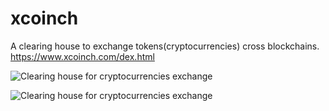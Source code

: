 # xcoinch
A clearing house to exchange tokens(cryptocurrencies) cross blockchains. https://www.xcoinch.com/dex.html

![Clearing house for cryptocurrencies exchange](https://www.xcoinch.com/images/screenshot.png)

![Clearing house for cryptocurrencies exchange](https://www.xcoinch.com/images/screenshot2.png)
